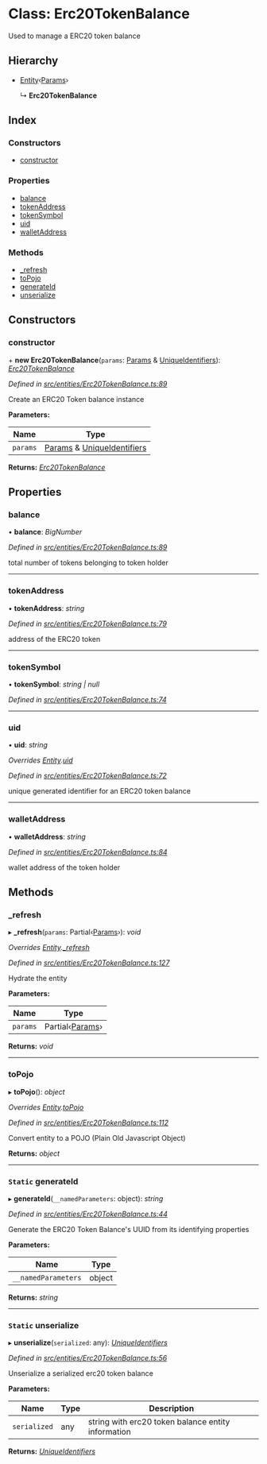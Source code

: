 # Class: Erc20TokenBalance

Used to manage a ERC20 token balance

## Hierarchy

* [Entity](entities.entity.md)‹[Params](../interfaces/entities.params-1.md)›

  ↳ **Erc20TokenBalance**

## Index

### Constructors

* [constructor](entities.erc20tokenbalance.md#constructor)

### Properties

* [balance](entities.erc20tokenbalance.md#balance)
* [tokenAddress](entities.erc20tokenbalance.md#tokenaddress)
* [tokenSymbol](entities.erc20tokenbalance.md#tokensymbol)
* [uid](entities.erc20tokenbalance.md#uid)
* [walletAddress](entities.erc20tokenbalance.md#walletaddress)

### Methods

* [_refresh](entities.erc20tokenbalance.md#_refresh)
* [toPojo](entities.erc20tokenbalance.md#topojo)
* [generateId](entities.erc20tokenbalance.md#static-generateid)
* [unserialize](entities.erc20tokenbalance.md#static-unserialize)

## Constructors

###  constructor

\+ **new Erc20TokenBalance**(`params`: [Params](../interfaces/entities.params-1.md) & [UniqueIdentifiers](../interfaces/entities.uniqueidentifiers-7.md)): *[Erc20TokenBalance](entities.erc20tokenbalance.md)*

*Defined in [src/entities/Erc20TokenBalance.ts:89](https://github.com/PolymathNetwork/polymath-sdk/blob/73ecb26/src/entities/Erc20TokenBalance.ts#L89)*

Create an ERC20 Token balance instance

**Parameters:**

Name | Type |
------ | ------ |
`params` | [Params](../interfaces/entities.params-1.md) & [UniqueIdentifiers](../interfaces/entities.uniqueidentifiers-7.md) |

**Returns:** *[Erc20TokenBalance](entities.erc20tokenbalance.md)*

## Properties

###  balance

• **balance**: *BigNumber*

*Defined in [src/entities/Erc20TokenBalance.ts:89](https://github.com/PolymathNetwork/polymath-sdk/blob/73ecb26/src/entities/Erc20TokenBalance.ts#L89)*

total number of tokens belonging to token holder

___

###  tokenAddress

• **tokenAddress**: *string*

*Defined in [src/entities/Erc20TokenBalance.ts:79](https://github.com/PolymathNetwork/polymath-sdk/blob/73ecb26/src/entities/Erc20TokenBalance.ts#L79)*

address of the ERC20 token

___

###  tokenSymbol

• **tokenSymbol**: *string | null*

*Defined in [src/entities/Erc20TokenBalance.ts:74](https://github.com/PolymathNetwork/polymath-sdk/blob/73ecb26/src/entities/Erc20TokenBalance.ts#L74)*

___

###  uid

• **uid**: *string*

*Overrides [Entity](entities.entity.md).[uid](entities.entity.md#abstract-uid)*

*Defined in [src/entities/Erc20TokenBalance.ts:72](https://github.com/PolymathNetwork/polymath-sdk/blob/73ecb26/src/entities/Erc20TokenBalance.ts#L72)*

unique generated identifier for an ERC20 token balance

___

###  walletAddress

• **walletAddress**: *string*

*Defined in [src/entities/Erc20TokenBalance.ts:84](https://github.com/PolymathNetwork/polymath-sdk/blob/73ecb26/src/entities/Erc20TokenBalance.ts#L84)*

wallet address of the token holder

## Methods

###  _refresh

▸ **_refresh**(`params`: Partial‹[Params](../interfaces/entities.params-1.md)›): *void*

*Overrides [Entity](entities.entity.md).[_refresh](entities.entity.md#abstract-_refresh)*

*Defined in [src/entities/Erc20TokenBalance.ts:127](https://github.com/PolymathNetwork/polymath-sdk/blob/73ecb26/src/entities/Erc20TokenBalance.ts#L127)*

Hydrate the entity

**Parameters:**

Name | Type |
------ | ------ |
`params` | Partial‹[Params](../interfaces/entities.params-1.md)› |

**Returns:** *void*

___

###  toPojo

▸ **toPojo**(): *object*

*Overrides [Entity](entities.entity.md).[toPojo](entities.entity.md#abstract-topojo)*

*Defined in [src/entities/Erc20TokenBalance.ts:112](https://github.com/PolymathNetwork/polymath-sdk/blob/73ecb26/src/entities/Erc20TokenBalance.ts#L112)*

Convert entity to a POJO (Plain Old Javascript Object)

**Returns:** *object*

___

### `Static` generateId

▸ **generateId**(`__namedParameters`: object): *string*

*Defined in [src/entities/Erc20TokenBalance.ts:44](https://github.com/PolymathNetwork/polymath-sdk/blob/73ecb26/src/entities/Erc20TokenBalance.ts#L44)*

Generate the ERC20 Token Balance's UUID from its identifying properties

**Parameters:**

Name | Type |
------ | ------ |
`__namedParameters` | object |

**Returns:** *string*

___

### `Static` unserialize

▸ **unserialize**(`serialized`: any): *[UniqueIdentifiers](../interfaces/entities.uniqueidentifiers-7.md)*

*Defined in [src/entities/Erc20TokenBalance.ts:56](https://github.com/PolymathNetwork/polymath-sdk/blob/73ecb26/src/entities/Erc20TokenBalance.ts#L56)*

Unserialize a serialized erc20 token balance

**Parameters:**

Name | Type | Description |
------ | ------ | ------ |
`serialized` | any | string with erc20 token balance entity information  |

**Returns:** *[UniqueIdentifiers](../interfaces/entities.uniqueidentifiers-7.md)*
